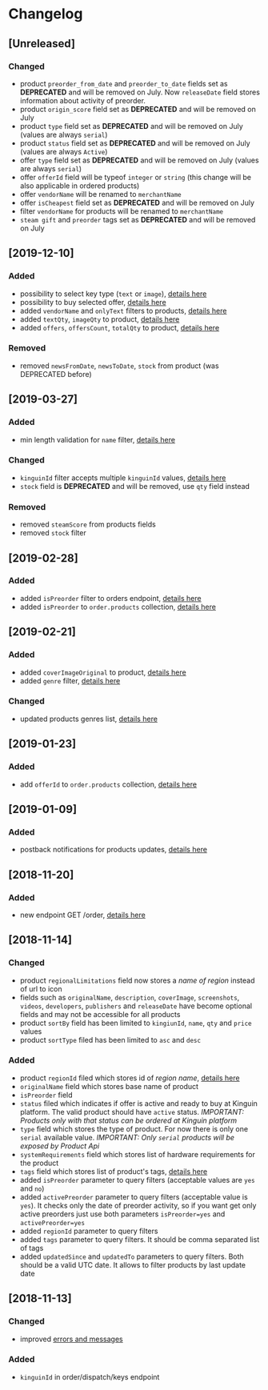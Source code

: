 # Changelog

## [Unreleased]

### Changed
- product `preorder_from_date` and `preorder_to_date` fields set as **DEPRECATED** and will be removed on July. Now `releaseDate` field stores information about activity of preorder.
- product `origin_score` field set as **DEPRECATED** and will be removed on July
- product `type` field set as **DEPRECATED** and will be removed on July (values are always `serial`)
- product `status` field set as **DEPRECATED** and will be removed on July (values are always `Active`)
- offer `type` field set as **DEPRECATED** and will be removed on July (values are always `serial`)
- offer `offerId` field will be typeof `integer` or `string` (this change will be also applicable in ordered products)
- offer `vendorName` will be renamed to `merchantName`
- offer `isCheapest` field set as **DEPRECATED** and will be removed on July
- filter `vendorName` for products will be renamed to `merchantName`
- `steam gift` and `preorder` tags set as **DEPRECATED** and will be removed on July

## [2019-12-10]

### Added
- possibility to select key type (`text` or `image`), [details here](how_to/KeyType.md#how-to-select-key-type)
- possibility to buy selected offer, [details here](how_to/BuyOffer.md#how-to-buy-selected-offer)
- added `vendorName` and `onlyText` filters to products, [details here](apidocs/products/README.md#list-products)
- added `textQty`, `imageQty` to product, [details here](apidocs/products/README.md#product-object)
- added `offers`, `offersCount`, `totalQty` to product, [details here](apidocs/products/README.md#offer-object)

### Removed
- removed `newsFromDate`, `newsToDate`, `stock` from product (was DEPRECATED before)

## [2019-03-27]

### Added
- min length validation for `name` filter, [details here](apidocs/products/README.md#list-products)

### Changed
- `kinguinId` filter accepts multiple `kinguinId` values, [details here](apidocs/products/README.md#list-products)
- `stock` field is **DEPRECATED** and will be removed, use `qty` field instead

### Removed
- removed `steamScore` from products fields
- removed `stock` filter

## [2019-02-28]

### Added
- added `isPreorder` filter to orders endpoint, [details here](apidocs/order/README.md#get-orders)
- added `isPreorder` to `order.products` collection, [details here](apidocs/order/README.md#get-orders)

## [2019-02-21]

### Added
- added `coverImageOriginal` to product, [details here](apidocs/products/README.md#product-object)
- added `genre` filter, [details here](apidocs/products/README.md#list-products)

### Changed
- updated products genres list, [details here](apidocs/products/README.md#genres)

## [2019-01-23]

### Added
- add `offerId` to `order.products` collection, [details here](apidocs/order/README.md#get-orders)

## [2019-01-09]

### Added
- postback notifications for products updates, [details here](features/Postback.md#products-updates-notifications)

## [2018-11-20]

### Added
- new endpoint GET /order, [details here](apidocs/order/README.md#get-orders)

## [2018-11-14]
### Changed
- product `regionalLimitations` field now stores a *name of region* instead of url to icon
- fields such as `originalName`, `description`, `coverImage`, `screenshots`, `videos`, `developers`, `publishers` and `releaseDate` have become optional fields and may not be accessible for all products
- product `sortBy` field has been limited to `kingiunId`, `name`, `qty` and `price` values
- product `sortType` filed has been limited to `asc` and `desc`
  
### Added
- product `regionId` filed which stores id of *region name*, [details here](apidocs/products/README.md#regions)
- `originalName` field which stores base name of product
- `isPreorder` field
- `status` filed which indicates if offer is active and ready to buy at Kinguin platform. The valid product should have `active` status. *IMPORTANT: Products only with that status can be ordered at Kinguin platform*
- `type` field which stores the type of product. For now there is only one `serial` available value. *IMPORTANT: Only `serial` products will be exposed by Product Api*
- `systemRequirements` field which stores list of hardware requirements for the product
- `tags` field which stores list of product's tags, [details here](apidocs/products/README.md#tags)
- added `isPreorder` parameter to query filters (acceptable values are `yes` and `no`)
- added `activePreorder` parameter to query filters (acceptable value is `yes`). It checks only the date of preorder activity, so if you want get only active preorders just use both parameters `isPreorder=yes` and `activePreorder=yes`
- added `regionId` parameter to query filters
- added `tags` parameter to query filters. It should be comma separated list of tags
- added `updatedSince` and `updatedTo` parameters to query filters. Both should be a valid UTC date. It allows to filter products by last update date

## [2018-11-13]
### Changed
- improved [errors and messages](apidocs/ErrorsCodes.md)

### Added
- `kinguinId` in order/dispatch/keys endpoint
